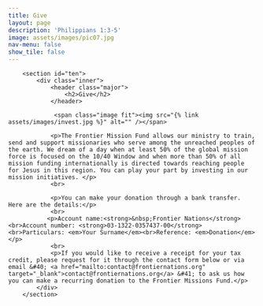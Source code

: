 ```yaml
---
title: Give
layout: page
description: 'Philippians 1:3-5'
image: assets/images/pic07.jpg
nav-menu: false
show_tile: false
---
```

<div id="main" class="alt">

        <section id="ten">
            <div class="inner">
                <header class="major">
                    <h2>Give</h2>
                </header>
				
				 <span class="image fit"><img src="{% link assets/images/invest.jpg %}" alt="" /></span>
				 
				<p>The Frontier Mission Fund allows our ministry to train, send and support missionaries who serve among the unreached peoples of the earth. We dream of a day when at least 50% of the global mission force is focused on the 10/40 Window and when more than 50% of all mission funding internationally is directed towards reaching people for Jesus in this region. You can play your part by investing in our mission initiatives. </p>
                <br>                

                <p>You can make your donation through a bank transfer. Here are the details:</p>
				<br>
               <p>Account name:<strong>&nbsp;Frontier Nations</strong><br>Account number: <strong>03-1322-0357437-00</strong><br>Particulars: <em>Your Surname</em><br>Reference: <em>Donation</em></p>				
				<br>
                <p>If you would like to receive a receipt for your tax credit, please request for it through the contact form below or via email &#40; <a href="mailto:contact@frontiernations.org" target="_blank">contact@frontiernations.org</a> &#41; to ask us how you can make a recurring donation to the Frontier Missions Fund.</p>
            </div>
        </section>

</div>
